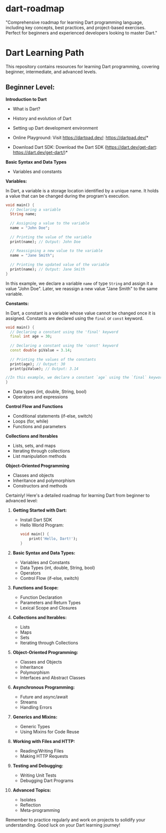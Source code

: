 # dart-roadmap
"Comprehensive roadmap for learning Dart programming language, including key concepts, best practices, and project-based exercises. Perfect for beginners and experienced developers looking to master Dart."

# Dart Learning Path

This repository contains resources for learning Dart programming, covering beginner, intermediate, and advanced levels.

## Beginner Level:

**Introduction to Dart**

- What is Dart?

- History and evolution of Dart
  
- Setting up Dart development environment
  
* Online Playground: Visit https://dartpad.dev/: https://dartpad.dev/*

* Download Dart SDK: Download the Dart SDK (https://dart.dev/get-dart: https://dart.dev/get-dart/)*

**Basic Syntax and Data Types**

- Variables and constants

**Variables:**

In Dart, a variable is a storage location identified by a unique name. It holds a value that can be changed during the program's execution.

```dart
void main() {
  // Declaring a variable
  String name;
  
  // Assigning a value to the variable
  name = "John Doe";
  
  // Printing the value of the variable
  print(name); // Output: John Doe
  
  // Reassigning a new value to the variable
  name = "Jane Smith";
  
  // Printing the updated value of the variable
  print(name); // Output: Jane Smith
}
```

In this example, we declare a variable `name` of type `String` and assign it a value "John Doe". Later, we reassign a new value "Jane Smith" to the same variable.

**Constants:**

In Dart, a constant is a variable whose value cannot be changed once it is assigned. Constants are declared using the `final` or `const` keyword.

```dart
void main() {
  // Declaring a constant using the 'final' keyword
  final int age = 30;
  
  // Declaring a constant using the 'const' keyword
  const double piValue = 3.14;
  
  // Printing the values of the constants
  print(age); // Output: 30
  print(piValue); // Output: 3.14

//In this example, we declare a constant `age` using the `final` keyword and a constant `piValue` using the `const` keyword. Once assigned, the values of these constants cannot be changed. 
}
```


  
- Data types (int, double, String, bool)
- Operators and expressions

**Control Flow and Functions**
  
- Conditional statements (if-else, switch)
- Loops (for, while)
- Functions and parameters

**Collections and Iterables**
 
- Lists, sets, and maps
- Iterating through collections
- List manipulation methods
  
**Object-Oriented Programming**
  
-  Classes and objects
-   Inheritance and polymorphism
-   Constructors and methods


Certainly! Here's a detailed roadmap for learning Dart from beginner to advanced level:

1. **Getting Started with Dart:**
   - Install Dart SDK
   - Hello World Program:
     ```dart
     void main() {
         print('Hello, Dart!');
     }
     ```

2. **Basic Syntax and Data Types:**
   - Variables and Constants
   - Data Types (int, double, String, bool)
   - Operators
   - Control Flow (if-else, switch)

3. **Functions and Scope:**
   - Function Declaration
   - Parameters and Return Types
   - Lexical Scope and Closures

4. **Collections and Iterables:**
   - Lists
   - Maps
   - Sets
   - Iterating through Collections

5. **Object-Oriented Programming:**
   - Classes and Objects
   - Inheritance
   - Polymorphism
   - Interfaces and Abstract Classes

6. **Asynchronous Programming:**
   - Future and async/await
   - Streams
   - Handling Errors

7. **Generics and Mixins:**
   - Generic Types
   - Using Mixins for Code Reuse

8. **Working with Files and HTTP:**
   - Reading/Writing Files
   - Making HTTP Requests

9. **Testing and Debugging:**
   - Writing Unit Tests
   - Debugging Dart Programs

10. **Advanced Topics:**
    - Isolates
    - Reflection
    - Meta-programming

Remember to practice regularly and work on projects to solidify your understanding. Good luck on your Dart learning journey!
